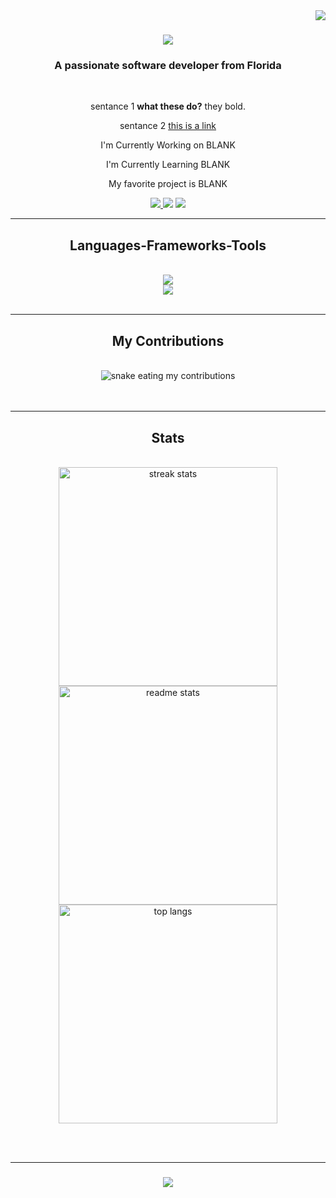 <img align="right" src="https://visitor-badge.laobi.icu/badge?page_id=AnneMarieJetton.AnneMarieJetton" />

<h1 align="center">
  <img src="https://readme-typing-svg.herokuapp.com/?
font=Righteous&size=35&center=true&vCenter=true&width=500&height=700&duration=4000&lines=Hi+There!;+I'm+Anne+Jetton!;" />
</h1>

<h3 align="center"> A passionate software developer from Florida </h3>

<br/>

<div align="center">

  sentance 1 **what these do?** they bold.

  sentance 2 [this is a link](www.google.com)

  I'm Currently Working on BLANK

  I'm Currently Learning BLANK

  My favorite project is BLANK

</div>

<div align="center">
  <a href="mailto:annemariejetton@gmail.com">
    <img src="https:img.shields.io/badge/gmail-333333?style=for-the-badge&logo=gmail&logoColor=white" />
  </a>
  <a href"https://in.linkedin.com/in/anne-jetton" target="_blank">
    <img src="https:img.shields.io/badge/LinkedIn-333333?style=for-the-badge&logo=linkedin&logoColor=white" />
  </a>
  <a href="https://AnneMarieJetton.github.io" target="_blank">
    <img src="https:img.shields.io/badge/portfolio-333333?style=for-the-badge&logo=todoist&logoColor=white" />
  </a>
</div>

<hr/>

<h2 align="center"> Languages-Frameworks-Tools </h2>
<br/>
<div align="center">
  <a href="https://skillicons.dev">
    <img src="https://skillicons.dev/icons?i=github,python,java,c,javascript,firebase" /> <br>
    <img src="https://skillicons.dev/icons?i=react,mysql,css,html,git" /> <br>
  </a>
</div>

<br/>
<hr/>

<div align="center">
  <h2> My Contributions </h2>
  <br>
  <img alt="snake eating my contributions" src="https://raw.githubusercontent.com/AnneMarieJetton/AnneMarieJetton/output/github-contribution-grid-snake.svg" />
  <br/><br/><br/>
</div>

<hr/>

<h2 align="center"> Stats </h2>
<br>
<div align=center>
  <img width=350 src="https://streak-stats.demolab.com/?user=AnneMarieJetton&count_private=true&theme=react&border_radius=10" alt="streak stats" />
  <img width=350 src="https://github-readme-stats.vercel.app/api?username=AnneMarieJetton&count_private=true&show_icons=true&theme=react&rank_icon=github&border_radius=10" alt="readme stats" />
  <img width=350 src="https://github-readme-stats.vercel.app/api/top-langs/?username=AnneMarieJetton&layout=compact&theme=react&border_radius=10&size_weight=0.5&count_weight=0.5" alt="top langs"/>
</div>

<br/><br/>
<hr/>

<h3 align="center">
  <img src="https://readme-typing-svg.herokuapp.com/?
font=Righteous&size=25&center=true&vCenter=true&width=500&height=700&duration=4000&lines=Thanks+for+visiting!;+Send+me+a+message+on+Linkedin">
</h3>

<br/>



